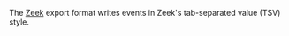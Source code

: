 The [Zeek](https://zeek.org) export format writes events in Zeek's
tab-separated value (TSV) style.
